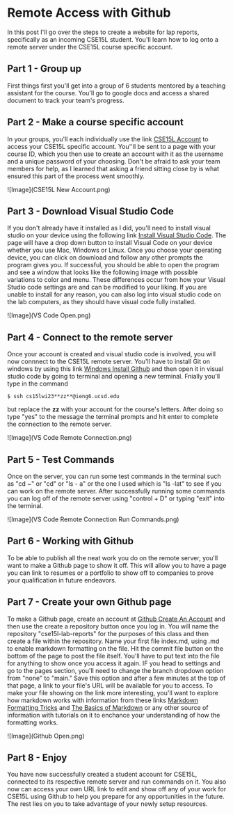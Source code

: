 # Remote Access with Github

In this post I'll go over the steps to create a website for lap reports, specifically as an incoming CSE15L student. You'll learn how to log onto a remote server under the CSE15L course specific account.

## Part 1 - Group up

First things first you'll get into a group of 6 students mentored by a teaching assistant for the course. You'll go to google docs and access a shared document to track your team's progress.

## Part 2 - Make a course specific account

In your groups, you'll each individually use the link [CSE15L Account](https://sdacs.ucsd.edu/~icc/index.php) to access your CSE15L specific account. You''ll be sent to a page with your course ID, which you then use to create an account with it as the username and a unique password of your choosing. Don't be afraid to ask your team members for help, as I learned that asking a friend sitting close by is what ensured this part of the process went smoothly. 

![Image](CSE15L New Account.png)

## Part 3 - Download Visual Studio Code

If you don't already have it installed as I did, you'll need to install visual studio on your device using the following link [Install Visual Studio Code](https://code.visualstudio.com/). The page will have a drop down button to install Visual Code on your device whether you use Mac, Windows or Linux. Once you choose your operating device, you can click on download and follow any other prompts the program gives you. If successful, you should be able to open the program and see a window that looks like the following image with possible variations to color and menu. These differences occur from how your Visual Studio code settings are and can be modified to your liking. If you are unable to install for any reason, you can also log into visual studio code on the lab computers, as they should have visual code fully installed.

![Image](VS Code Open.png)

## Part 4 - Connect to the remote server

Once your account is created and visual studio code is involved, you will now connnect to the CSE15L remote server. You'll have to install Git on windows by using this link [Windows Install Github](https://gitforwindows.org/) and then open it in visual studio code by going to terminal and opening a new terminal. Fnially you'll type in the command 

`$ ssh cs15lwi23**zz**@ieng6.ucsd.edu`

but replace the **zz** with your account for the course's letters. After doing so type "yes" to the message the terminal prompts and hit enter to complete the connection to the remote server.

![Image](VS Code Remote Connection.png)

## Part 5 - Test Commands

Once on the server, you can run some test commands in the terminal such as "cd ~" or "cd" or "ls - a" or the one I used which is "ls -lat" to see if you can work on the remote server. After successfully running some commands you can log off of the remote server using "control + D" or typing "exit" into the terminal.

![Image](VS Code Remote Connection Run Commands.png)

## Part 6 - Working with Github

To be able to publish all the neat work you do on the remote server, you'll want to make a Github page to show it off. This will allow you to have a page you can link to resumes or a portfolio to show off to companies to prove your qualification in future endeavors.

## Part 7 - Create your own Github page

To make a Github page, create an account at [Github Create An Account](https://www.github.com) and then use the create a repository button once you log in. You will name the repository "cse15l-lab-reports" for the purposes of this class and then create a file within the repository. Name your first file index.md, using .md to enable markdown formatting on the file. Hit the commit file button on the bottom of the page to post the file itself. You'll have to put text into the file for anything to show once you access it again. IF you head to settings and go to the pages section, you'll need to change the branch dropdown option from "none" to "main." Save this option and after a few minutes at the top of that page, a link to your file's URL will be available for you to access. To make your file showing on the link more interesting, you'll want to explore how markdown works with information from these links [Markdown Formatting Tricks](https://commonmark.org/help/) and [The Basics of Markdown](https://www.markdownguide.org/getting-started/) or any other source of information with tutorials on it to enchance your understanding of how the formatting works.

![Image](Github Open.png)

## Part 8 - Enjoy

You have now successfully created a student account for CSE15L, connected to its respective remote server and run commands on it. You also now can access your own URL link to edit and show off any of your work for CSE15L using Github to help you prepare for any opportunities in the future. The rest lies on you to take advantage of your newly setup resources. 
